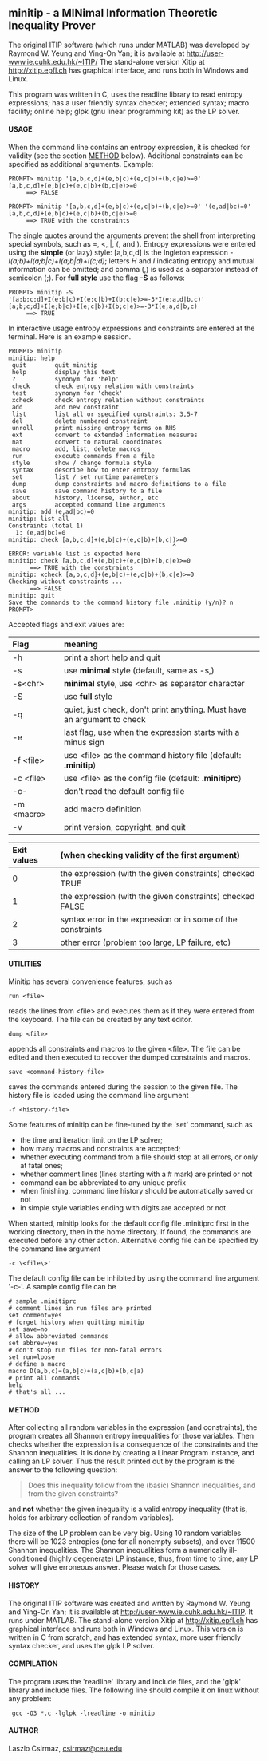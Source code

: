 ## minitip - a MINimal Information Theoretic Inequality Prover

The original ITIP software (which runs under MATLAB) was developed by
Raymond W. Yeung and Ying-On Yan; it is available at
http://user-www.ie.cuhk.edu.hk/~ITIP/
The stand-alone version Xitip at http://xitip.epfl.ch has graphical
interface, and runs both in Windows and Linux.

This program was written in C, uses the readline library to read entropy
expressions; has a user friendly syntax checker; extended syntax; macro
facility; online help; glpk (gnu linear programming kit) as the LP solver.

#### USAGE

When the command line contains an entropy expression, it is checked for
validity (see the section [METHOD](#method) below). Additional constraints
can be specified as additional arguments. Example:

    PROMPT> minitip '[a,b,c,d]+(e,b|c)+(e,c|b)+(b,c|e)>=0'
    [a,b,c,d]+(e,b|c)+(e,c|b)+(b,c|e)>=0
         ==> FALSE
    
    PROMPT> minitip '[a,b,c,d]+(e,b|c)+(e,c|b)+(b,c|e)>=0' '(e,ad|bc)=0'
    [a,b,c,d]+(e,b|c)+(e,c|b)+(b,c|e)>=0
         ==> TRUE with the constraints

The single quotes around the arguments prevent the shell from interpreting 
special symbols, such as  =, \<, \|, (, and ).
Entropy expressions were entered using the **simple** (or lazy) style:
[a,b,c,d] is the Ingleton expression
*-I(a;b)+I(a;b|c)+I(a;b|d)+I(c;d)*; letters *H* and *I* indicating entropy
and mutual information can be omitted; and comma (,) is used as a separator
instead of semicolon (;). For **full style** use the flag **-S** as follows:

    PROMPT> minitip -S '[a;b;c;d]+I(e;b|c)+I(e;c|b)+I(b;c|e)>=-3*I(e;a,d|b,c)'
    [a;b;c;d]+I(e;b|c)+I(e;c|b)+I(b;c|e)>=-3*I(e;a,d|b,c)
         ==> TRUE

In interactive usage entropy expressions and constraints are entered
at the terminal. Here is an example session.

    PROMPT> minitip
    minitip: help
     quit        quit minitip
     help        display this text
     ?           synonym for 'help'
     check       check entropy relation with constraints
     test        synonym for 'check'
     xcheck      check entropy relation without constraints
     add         add new constraint
     list        list all or specified constraints: 3,5-7
     del         delete numbered constraint
     unroll      print missing entropy terms on RHS
     ext         convert to extended information measures
     nat         convert to natural coordinates
     macro       add, list, delete macros
     run         execute commands from a file
     style       show / change formula style
     syntax      describe how to enter entropy formulas
     set         list / set runtime parameters
     dump        dump constraints and macro definitions to a file
     save        save command history to a file
     about       history, license, author, etc
     args        accepted command line arguments
    minitip: add (e,ad|bc)=0
    minitip: list all
    Constraints (total 1)
      1: (e,ad|bc)=0
    minitip: check [a,b,c,d]+(e,b|c)+(e,c|b)+(b,c|)>=0
    ----------------------------------------------^
    ERROR: variable list is expected here
    minitip: check [a,b,c,d]+(e,b|c)+(e,c|b)+(b,c|e)>=0
          ==> TRUE with the constraints
    minitip: xcheck [a,b,c,d]+(e,b|c)+(e,c|b)+(b,c|e)>=0
    Checking without constraints ...
          ==> FALSE
    minitip: quit
    Save the commands to the command history file .minitip (y/n)? n
    PROMPT> 

Accepted flags and exit values are:

| Flag  | meaning  |
|:------|:-----| 
| -h    | print a short help and quit |
| -s    | use **minimal** style (default, same as -s,) |
| -s\<chr\> | **minimal** style, use \<chr\> as separator character |
| -S    | use **full** style |
| -q    | quiet, just check, don't print anything. Must have an argument to check |
| -e    | last flag, use when the expression starts with a minus sign |
| -f \<file\> | use \<file\> as the command history file (default: **.minitip**) |
| -c \<file\> | use \<file\> as the config file (default: **.minitiprc**) |
| -c-   | don't read the default config file |
| -m \<macro\> | add macro definition |
| -v    | print version, copyright, and quit |

| Exit values | (when checking validity of the first argument) |
| :-------- | :-------------|
| 0         | the expression (with the given constraints) checked TRUE |
| 1         | the expression (with the given constraints) checked FALSE |
| 2         | syntax error in the expression or in some of the constraints |
| 3         | other error (problem too large, LP failure, etc) |

#### UTILITIES

Minitip has several convenience features, such as

    run <file>

reads the lines from \<file\> and executes them as if they were entered from
the keyboard. The file can be created by any text editor.

    dump <file>

appends all constraints and macros to the given \<file\>. The file can be
edited and then executed to recover the dumped constraints and macros.

    save <command-history-file>

saves the commands entered during the session to the given file. The history
file is loaded using the command line argument

    -f <history-file>

Some features of minitip can be fine-tuned by the 'set' command, such as 

* the time and iteration limit on the LP solver; 
* how many macros and constraints are accepted; 
* whether executing command from a file should stop at all errors, or only at fatal ones;
* whether comment lines (lines starting with a # mark) are printed or not
* command can be abbreviated to any unique prefix
* when finishing, command line history should be automatically saved or not
* in simple style variables ending with digits are accepted or not

When started, minitip looks for the default config file .minitiprc
first in the working directory, then in the home directory. If found, 
the commands are executed before any other action. Alternative
config file can be specified by the command line argument

    -c \<file\>'

The default config file can be inhibited by using the command line
argument '-c-'. A sample config file can be

    # sample .minitiprc
    # comment lines in run files are printed
    set comment=yes
    # forget history when quitting minitip
    set save=no
    # allow abbreviated commands
    set abbrev=yes
    # don't stop run files for non-fatal errors
    set run=loose
    # define a macro
    macro D(a,b,c)=(a,b|c)+(a,c|b)+(b,c|a)
    # print all commands
    help
    # that's all ...


#### METHOD

After collecting all random variables in the expression (and constraints), 
the program creates all Shannon entropy inequalities for those variables.
Then checks whether the expression is a consequence of the constraints and
the Shannon inequalities. It is done by creating a Linear Program instance,
and calling an LP solver. Thus the result printed out by the program is
the answer to the following question:

> Does this inequality follow from the (basic) Shannon inequalities, and
> from the given constraints?

and **not** whether the given inequality is a valid entropy inequality (that is,
holds for arbitrary collection of random variables).

The size of the LP problem can be very big. Using 10 random variables there
will be 1023 entropies (one for all nonempty subsets), and over 11500 Shannon
inequalities. The Shannon inequalities form a numerically ill-conditioned 
(highly degenerate) LP instance, thus, from time to time, any LP solver will
give erroneous answer. Please watch for those cases.

#### HISTORY

The original ITIP software was created and written by Raymond W. Yeung and
Ying-On Yan; it is available at http://user-www.ie.cuhk.edu.hk/~ITIP. It
runs under MATLAB.
The stand-alone version Xitip at http://xitip.epfl.ch has graphical
interface and runs both in Windows and Linux.
This version is written in C from scratch, and has extended syntax, more
user friendly syntax checker, and uses the glpk LP solver.

#### COMPILATION

The program uses the 'readline' library and include files, and the
'glpk' library and include files. The following line should compile it
on linux without any problem:

     gcc -O3 *.c -lglpk -lreadline -o minitip

#### AUTHOR

Laszlo Csirmaz, <csirmaz@ceu.edu>


